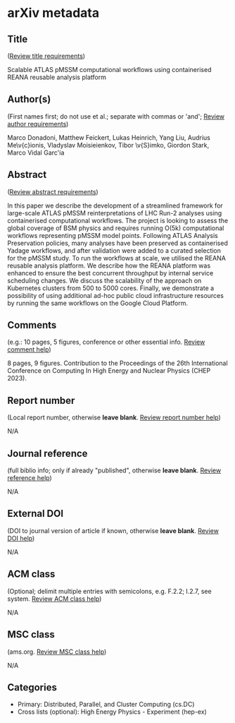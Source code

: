 # arXiv metadata


## Title
([Review title requirements](https://arxiv.org/help/prep#title))

Scalable ATLAS pMSSM computational workflows using containerised REANA reusable analysis platform

## Author(s)
(First names first; do not use et al.; separate with commas or 'and'; [Review author requirements](https://arxiv.org/help/prep#author))

Marco Donadoni, Matthew Feickert, Lukas Heinrich, Yang Liu, Audrius Me\v{c}ionis, Vladyslav Moisieienkov, Tibor \v{S}imko, Giordon Stark, Marco Vidal Garc\'ia

## Abstract
([Review abstract requirements](https://arxiv.org/help/prep#abstracts))

In this paper we describe the development of a streamlined framework for large-scale ATLAS pMSSM reinterpretations of LHC Run-2 analyses using containerised computational workflows. The project is looking to assess the global coverage of BSM physics and requires running O(5k) computational workflows representing pMSSM model points. Following ATLAS Analysis Preservation policies, many analyses have been preserved as containerised Yadage workflows, and after validation were added to a curated selection for the pMSSM study. To run the workflows at scale, we utilised the REANA reusable analysis platform. We describe how the REANA platform was enhanced to ensure the best concurrent throughput by internal service scheduling changes. We discuss the scalability of the approach on Kubernetes clusters from 500 to 5000 cores. Finally, we demonstrate a possibility of using additional ad-hoc public cloud infrastructure resources by running the same workflows on the Google Cloud Platform.

## Comments
(e.g.: 10 pages, 5 figures, conference or other essential info. [Review comment help](https://arxiv.org/help/prep#comments))

8 pages, 9 figures. Contribution to the Proceedings of the 26th International Conference on Computing In High Energy and Nuclear Physics (CHEP 2023).

## Report number
(Local report number, otherwise **leave blank**. [Review report number help](https://arxiv.org/help/prep#report))

N/A

## Journal reference
(full biblio info; only if already "published", otherwise **leave blank**. [Review reference help](https://arxiv.org/help/prep#journal))

N/A

## External DOI
(DOI to journal version of article if known, otherwise **leave blank**. [Review DOI help](https://arxiv.org/help/prep#doi))

N/A

## ACM class
(Optional; delimit multiple entries with semicolons, e.g. F.2.2; I.2.7, see system. [Review ACM class help](https://arxiv.org/help/prep#acm))

N/A

## MSC class
(ams.org. [Review MSC class help](https://arxiv.org/help/prep#msc))

N/A

## Categories

* Primary: Distributed, Parallel, and Cluster Computing (cs.DC)
* Cross lists (optional): High Energy Physics - Experiment (hep-ex)
